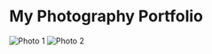 <!DOCTYPE html>
<html lang="en">
<head>
    <meta charset="UTF-8">
    <meta name="viewport" content="width=device-width, initial-scale=1.0">
    <title>My Photography Portfolio</title>
    <link rel="stylesheet" href="styles.css">
</head>
<body>
    <h1>My Photography Portfolio</h1>
    <div class="gallery">
        <img src="photo1.jpg" alt="Photo 1">
        <img src="photo2.jpg" alt="Photo 2">
        <!-- আরও ছবি যোগ করুন -->
    </div>
</body>
</html>